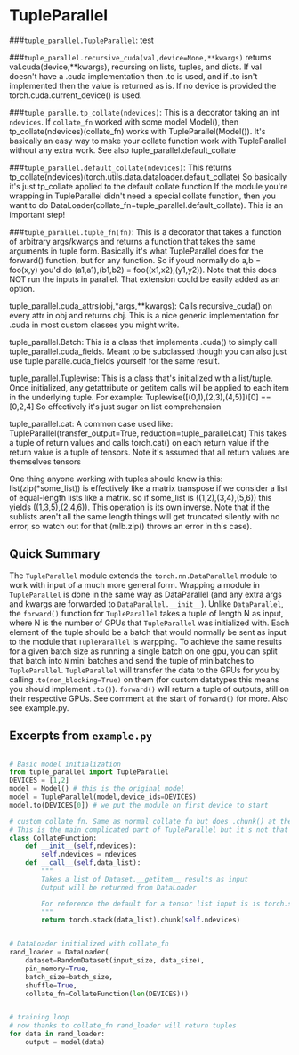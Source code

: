 # TupleParallel

###`tuple_parallel.TupleParallel`:
    test

###`tuple_parallel.recursive_cuda(val,device=None,**kwargs)`
    returns val.cuda(device,**kwargs), recursing on lists, tuples, and dicts. If val doesn't have a .cuda implementation then .to is used, and if .to isn't implemented then the value is returned as is.
    If no device is provided the torch.cuda.current_device() is used.

###`tuple_paralle.tp_collate(ndevices)`:
    This is a decorator taking an int `ndevices`.
    If `collate_fn` worked with some model Model(), then tp_collate(ndevices)(collate_fn) works with TupleParallel(Model()). It's basically an easy way to make your collate function work with TupleParallel without any extra work.
    See also tuple_parallel.default_collate

###`tuple_parallel.default_collate(ndevices)`:
    This returns tp_collate(ndevices)(torch.utils.data.dataloader.default_collate)
    So basically it's just tp_collate applied to the default collate function
    If the module you're wrapping in TupleParallel didn't need a special collate function, then you want to do DataLoader(collate_fn=tuple_parallel.default_collate). This is an important step!

###`tuple_parallel.tuple_fn(fn)`:
    This is a decorator that takes a function of arbitrary args/kwargs and returns a function that takes the same arguments in tuple form. Basically it's what TupleParallel does for the forward() function, but for any function. So if youd normally do a,b = foo(x,y) you'd do (a1,a1),(b1,b2) = foo((x1,x2),(y1,y2)).
    Note that this does NOT run the inputs in parallel. That extension could be easily added as an option.

tuple_parallel.cuda_attrs(obj,*args,**kwargs):
    Calls recursive_cuda() on every attr in obj and returns obj. This is a nice generic implementation for .cuda in most custom classes you might write.

tuple_parallel.Batch:
    This is a class that implements .cuda() to simply call tuple_parallel.cuda_fields. Meant to be subclassed though you can also just use tuple.paralle.cuda_fields yourself for the same result.

tuple_parallel.Tuplewise:
    This is a class that's initialized with a list/tuple. Once initialized, any getattribute or getitem calls will be applied to each item in the underlying tuple.
    For example: Tuplewise([(0,1),(2,3),(4,5)])[0] == [0,2,4]
    So effectively it's just sugar on list comprehension

tuple_parallel.cat:
    A common case used like: TupleParallel(transfer_output=True, reduction=tuple_parallel.cat)
    This takes a tuple of return values and calls torch.cat() on each return value if the return value is a tuple of tensors. Note it's assumed that all return values are themselves tensors

One thing anyone working with tuples should know is this:
    list(zip(*some_list)) is effectively like a matrix transpose if we consider a list of equal-length lists like a matrix. so if some_list is ((1,2),(3,4),(5,6)) this yields ((1,3,5),(2,4,6)). This operation is its own inverse. Note that if the sublists aren't all the same length things will get truncated silently with no error, so watch out for that (mlb.zip() throws an error in this case).



## Quick Summary
The `TupleParallel` module extends the `torch.nn.DataParallel` module to work with input of a much more general form. Wrapping a module in `TupleParallel` is done in the same way as DataParallel (and any extra args and kwargs are forwarded to `DataParallel.__init__`). Unlike `DataParallel`, the `forward()` function for `TupleParallel` takes a tuple of length N as input, where N is the number of GPUs that `TupleParallel` was initialized with. Each element of the tuple should be a batch that would normally be sent as input to the module that `TupleParallel` is warpping. To achieve the same results for a given batch size as running a single batch on one gpu, you can split that batch into `N` mini batches and send the tuple of minibatches to `TupleParallel`. `TupleParallel` will transfer the data to the GPUs for you by calling .`to(non_blocking=True)` on them (for custom datatypes this means you should implement `.to()`). `forward()` will return a tuple of outputs, still on their respective GPUs. See comment at the start of `forward()` for more. Also see example.py.

## Excerpts from `example.py`
```python

# Basic model initialization
from tuple_parallel import TupleParallel
DEVICES = [1,2]
model = Model() # this is the original model
model = TupleParallel(model,device_ids=DEVICES)
model.to(DEVICES[0]) # we put the module on first device to start

# custom collate_fn. Same as normal collate fn but does .chunk() at the end to return a tuple of tensors (one per GPU) rather than a single tensor
# This is the main complicated part of TupleParallel but it's not that bad!
class CollateFunction:
    def __init__(self,ndevices):
        self.ndevices = ndevices
    def __call__(self,data_list):
        """
        Takes a list of Dataset.__getitem__ results as input
        Output will be returned from DataLoader

        For reference the default for a tensor list input is is torch.stack(data_list) I believe
        """
        return torch.stack(data_list).chunk(self.ndevices)


# DataLoader initialized with collate_fn
rand_loader = DataLoader(
    dataset=RandomDataset(input_size, data_size),
    pin_memory=True,
    batch_size=batch_size,
    shuffle=True,
    collate_fn=CollateFunction(len(DEVICES)))


# training loop
# now thanks to collate_fn rand_loader will return tuples
for data in rand_loader: 
    output = model(data)

```



